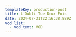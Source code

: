 ```yaml
---
templateKey: production-post
title: L'Oubli Tue Deux Fois
date: 2024-07-31T22:56:38.889Z
vod_list:
  - vod_text: VOD
---
```

